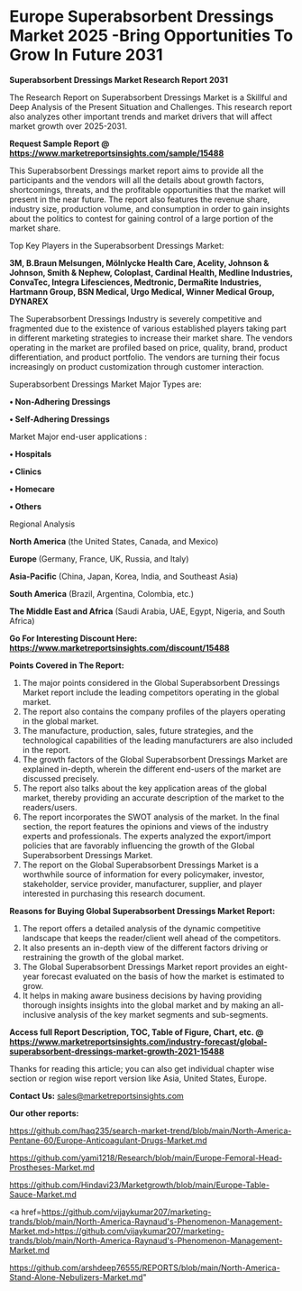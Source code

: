# Europe Superabsorbent Dressings Market 2025 -Bring Opportunities To Grow In Future 2031

<strong>Superabsorbent Dressings Market Research Report 2031</strong>

The Research Report on Superabsorbent Dressings Market is a Skillful and Deep Analysis of the Present Situation and Challenges. This research report also analyzes other important trends and market drivers that will affect market growth over 2025-2031.

<strong>Request Sample Report @ <a href=https://www.marketreportsinsights.com/sample/15488>https://www.marketreportsinsights.com/sample/15488</a></strong>

This Superabsorbent Dressings market report aims to provide all the participants and the vendors will all the details about growth factors, shortcomings, threats, and the profitable opportunities that the market will present in the near future. The report also features the revenue share, industry size, production volume, and consumption in order to gain insights about the politics to contest for gaining control of a large portion of the market share.

Top Key Players in the Superabsorbent Dressings Market:

<strong>3M, B.Braun Melsungen, Mölnlycke Health Care, Acelity, Johnson & Johnson, Smith & Nephew, Coloplast, Cardinal Health, Medline Industries, ConvaTec, Integra Lifesciences, Medtronic, DermaRite Industries, Hartmann Group, BSN Medical, Urgo Medical, Winner Medical Group, DYNAREX</strong>

The Superabsorbent Dressings Industry is severely competitive and fragmented due to the existence of various established players taking part in different marketing strategies to increase their market share. The vendors operating in the market are profiled based on price, quality, brand, product differentiation, and product portfolio. The vendors are turning their focus increasingly on product customization through customer interaction.

Superabsorbent Dressings Market Major Types are:

<strong>• Non-Adhering Dressings

• Self-Adhering Dressings</strong>

Market Major end-user applications :

<strong>• Hospitals

• Clinics

• Homecare

• Others</strong>

Regional Analysis

</u><strong><b>North America</b></strong> (the United States, Canada, and Mexico)

<strong><b>Europe </b></strong>(Germany, France, UK, Russia, and Italy)

<strong><b>Asia-Pacific</b></strong> (China, Japan, Korea, India, and Southeast Asia)

<strong><b>South America</b></strong> (Brazil, Argentina, Colombia, etc.)

<strong><b>The Middle East and Africa</b></strong> (Saudi Arabia, UAE, Egypt, Nigeria, and South Africa)

<strong>Go For Interesting Discount Here: <a href=https://www.marketreportsinsights.com/discount/15488>https://www.marketreportsinsights.com/discount/15488</a></strong>

<strong>Points Covered in The Report:</strong>
<ol>
  <li>The major points considered in the Global Superabsorbent Dressings Market report include the leading competitors operating in the global market.</li>
  <li>The report also contains the company profiles of the players operating in the global market.</li>
  <li>The manufacture, production, sales, future strategies, and the technological capabilities of the leading manufacturers are also included in the report.</li>
  <li>The growth factors of the Global Superabsorbent Dressings Market are explained in-depth, wherein the different end-users of the market are discussed precisely.</li>
  <li>The report also talks about the key application areas of the global market, thereby providing an accurate description of the market to the readers/users.</li>
  <li>The report incorporates the SWOT analysis of the market. In the final section, the report features the opinions and views of the industry experts and professionals. The experts analyzed the export/import policies that are favorably influencing the growth of the Global Superabsorbent Dressings Market.</li>
  <li>The report on the Global Superabsorbent Dressings Market is a worthwhile source of information for every policymaker, investor, stakeholder, service provider, manufacturer, supplier, and player interested in purchasing this research document.</li>
</ol>
<strong>Reasons for Buying Global Superabsorbent Dressings Market Report:</strong>

<ol>
  <li>The report offers a detailed analysis of the dynamic competitive landscape that keeps the reader/client well ahead of the competitors.</li>
  <li>It also presents an in-depth view of the different factors driving or restraining the growth of the global market.</li>
  <li>The Global Superabsorbent Dressings Market report provides an eight-year forecast evaluated on the basis of how the market is estimated to grow.</li>
  <li>It helps in making aware business decisions by having providing thorough insights insights into the global market and by making an all-inclusive analysis of the key market segments and sub-segments.</li>
</ol>
<strong>Access full Report Description, TOC, Table of Figure, Chart, etc. @ <a href=https://www.marketreportsinsights.com/industry-forecast/global-superabsorbent-dressings-market-growth-2021-15488>https://www.marketreportsinsights.com/industry-forecast/global-superabsorbent-dressings-market-growth-2021-15488</a></strong>


Thanks for reading this article; you can also get individual chapter wise section or region wise report version like Asia, United States, Europe.

<strong>Contact Us:</strong>
sales@marketreportsinsights.com

<strong>Our other reports:</strong>

<a href=https://github.com/haq235/search-market-trend/blob/main/North-America-Pentane-60/Europe-Anticoagulant-Drugs-Market.md>https://github.com/haq235/search-market-trend/blob/main/North-America-Pentane-60/Europe-Anticoagulant-Drugs-Market.md</a>

<a href=https://github.com/yami1218/Research/blob/main/Europe-Femoral-Head-Prostheses-Market.md>https://github.com/yami1218/Research/blob/main/Europe-Femoral-Head-Prostheses-Market.md</a>

<a href=https://github.com/Hindavi23/Marketgrowth/blob/main/Europe-Table-Sauce-Market.md>https://github.com/Hindavi23/Marketgrowth/blob/main/Europe-Table-Sauce-Market.md</a>

<a href=https://github.com/vijaykumar207/marketing-trands/blob/main/North-America-Raynaud's-Phenomenon-Management-Market.md>https://github.com/vijaykumar207/marketing-trands/blob/main/North-America-Raynaud's-Phenomenon-Management-Market.md</a>

<a href=https://github.com/arshdeep76555/REPORTS/blob/main/North-America-Stand-Alone-Nebulizers-Market.md>https://github.com/arshdeep76555/REPORTS/blob/main/North-America-Stand-Alone-Nebulizers-Market.md</a>"
